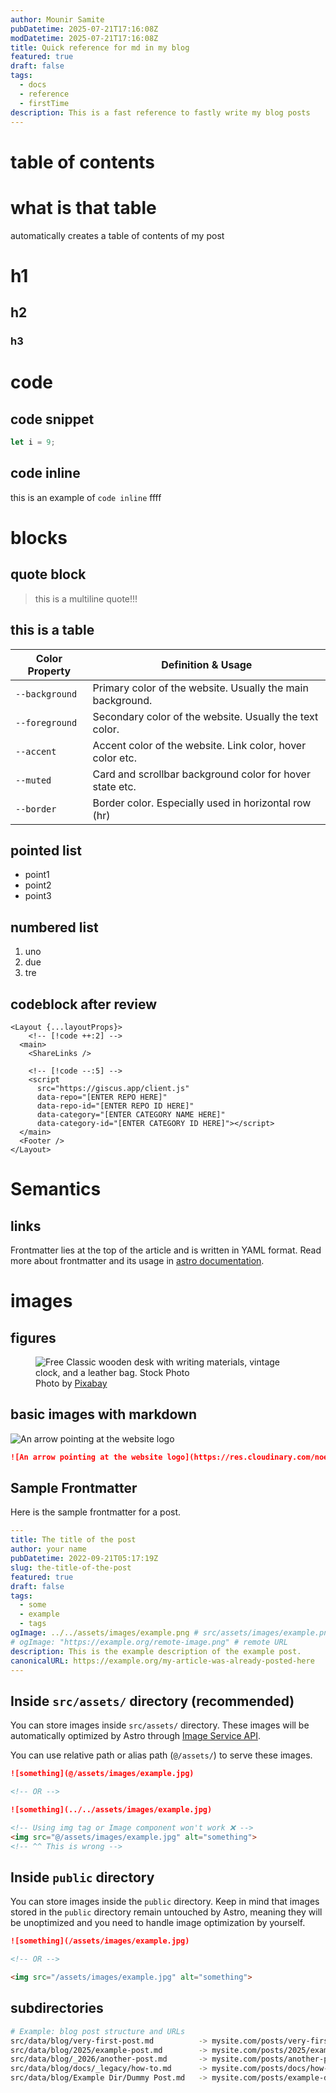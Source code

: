 ```yaml
---
author: Mounir Samite
pubDatetime: 2025-07-21T17:16:08Z
modDatetime: 2025-07-21T17:16:08Z
title: Quick reference for md in my blog
featured: true
draft: false
tags:
  - docs
  - reference
  - firstTime
description: This is a fast reference to fastly write my blog posts
---
```

# table of contents

# what is that table
automatically creates a table of contents of my post

# h1
## h2
### h3

# code 
## code snippet
```js file="src/filename.extension"
let i = 9;
```
## code inline
this is an example of `code inline` ffff

# blocks
## quote block
> this is
> a multiline 
> quote!!!

## this is a table

| Color Property | Definition & Usage                                         |
| -------------- | ---------------------------------------------------------- |
| `--background` | Primary color of the website. Usually the main background. |
| `--foreground` | Secondary color of the website. Usually the text color.    |
| `--accent`     | Accent color of the website. Link color, hover color etc.  |
| `--muted`      | Card and scrollbar background color for hover state etc.   |
| `--border`     | Border color. Especially used in horizontal row (hr)       |

## pointed list
- point1
- point2
- point3

## numbered list
1. uno
2. due
3. tre

## codeblock after review
```astro file=src/layouts/PostDetails.astro
<Layout {...layoutProps}>
    <!-- [!code ++:2] -->
  <main>
    <ShareLinks />

    <!-- [!code --:5] -->
    <script
      src="https://giscus.app/client.js"
      data-repo="[ENTER REPO HERE]"
      data-repo-id="[ENTER REPO ID HERE]"
      data-category="[ENTER CATEGORY NAME HERE]"
      data-category-id="[ENTER CATEGORY ID HERE]"></script>
  </main>
  <Footer />
</Layout>
```

# Semantics
## links
Frontmatter lies at the top of the article and is written in YAML format. Read more about frontmatter and its usage in [astro documentation](https://docs.astro.build/en/guides/markdown-content/).


# images
## figures
<figure>
  <img
    src="https://images.pexels.com/photos/159618/still-life-school-retro-ink-159618.jpeg?auto=compress&cs=tinysrgb&w=1260&h=750&dpr=1"
    alt="Free Classic wooden desk with writing materials, vintage clock, and a leather bag. Stock Photo"
  />
    <figcaption class="text-center">
    Photo by <a href="https://www.pexels.com/photo/brown-wooden-desk-159618/">Pixabay</a>
  </figcaption>
</figure>

## basic images with markdown
![An arrow pointing at the website logo](https://res.cloudinary.com/noezectz/v1663911318/astro-paper/AstroPaper-logo-config_goff5l.png)
```md
![An arrow pointing at the website logo](https://res.cloudinary.com/noezectz/v1663911318/astro-paper/AstroPaper-logo-config_goff5l.png)
```

## Sample Frontmatter

Here is the sample frontmatter for a post.

```yaml file="src/data/blog/sample-post.md"
---
title: The title of the post
author: your name
pubDatetime: 2022-09-21T05:17:19Z
slug: the-title-of-the-post
featured: true
draft: false
tags:
  - some
  - example
  - tags
ogImage: ../../assets/images/example.png # src/assets/images/example.png
# ogImage: "https://example.org/remote-image.png" # remote URL
description: This is the example description of the example post.
canonicalURL: https://example.org/my-article-was-already-posted-here
---
```


## Inside `src/assets/` directory (recommended)

You can store images inside `src/assets/` directory. These images will be automatically optimized by Astro through [Image Service API](https://docs.astro.build/en/reference/image-service-reference/).

You can use relative path or alias path (`@/assets/`) to serve these images.
```md
![something](@/assets/images/example.jpg)

<!-- OR -->

![something](../../assets/images/example.jpg)

<!-- Using img tag or Image component won't work ❌ -->
<img src="@/assets/images/example.jpg" alt="something">
<!-- ^^ This is wrong -->
```

## Inside `public` directory

You can store images inside the `public` directory. Keep in mind that images stored in the `public` directory remain untouched by Astro, meaning they will be unoptimized and you need to handle image optimization by yourself.

```md
![something](/assets/images/example.jpg)

<!-- OR -->

<img src="/assets/images/example.jpg" alt="something">
```

## subdirectories
```bash
# Example: blog post structure and URLs
src/data/blog/very-first-post.md          -> mysite.com/posts/very-first-post
src/data/blog/2025/example-post.md        -> mysite.com/posts/2025/example-post
src/data/blog/_2026/another-post.md       -> mysite.com/posts/another-post
src/data/blog/docs/_legacy/how-to.md      -> mysite.com/posts/docs/how-to
src/data/blog/Example Dir/Dummy Post.md   -> mysite.com/posts/example-dir/dummy-post
```
